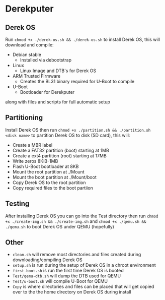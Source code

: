 # Derekputer

## Derek OS
Run `chmod +x ./derek-os.sh && ./derek-os.sh` to install Derek OS, this will download and compile:

* Debian stable
  * Installed via debootstrap
* Linux
  * Linux Image and DTB's for Derek OS
* ARM Trusted Firmware
  * Creates the BL31 binary required for U-Boot to compile
* U-Boot
  * Bootloader for Derekputer

along with files and scripts for full automatic setup

## Partitioning
Install Derek OS then run `chmod +x ./partition.sh && ./partition.sh <disk name>` to partition Derek OS to disk (SD card), this will:

* Create a MBR label
* Create a FAT32 partition (boot) starting at 1MB
* Create a ext4 partition (root) starting at 17MB
* Write zeros 8KiB-1MB
* Flash U-Boot bootloader at 8KB
* Mount the root partition at ./Mount
* Mount the boot partition at ./Mount/boot
* Copy Derek OS to the root partition
* Copy required files to the boot partiion

## Testing
After installing Derek OS you can go into the Test directory then run `chmod +x ./create-img.sh && ./create-img.sh` and `chmod +x ./qemu.sh && ./qemu.sh` to boot Derek OS under QEMU (hopefully)

## Other
* `clean.sh` will remove most directories and files created during downloading/compiling Derek OS
* `setup.sh` is run during the setup of Derek OS in a chroot environment
* `first-boot.sh` is run the first time Derek OS is booted
* `Test/qemu-dtb.sh` will dump the DTB used for QEMU
* `Test/u-boot.sh` will compile U-Boot for QEMU
* `Copy` is where directories and files can be placed that will get copied over to the the home directory on Derek OS during install